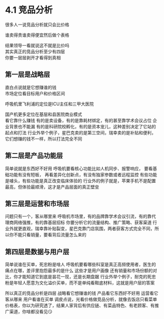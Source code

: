 # 4.1 竞品分析


很多人一说竞品分析就只会比价格

谁卖得贵谁卖得便宜然后做个表格

结果领导一看就说这不就是比价吗  
其实真正的竞品分析至少有四层  
你要一层层剥开才看得到真相  

## 第一层是战略层
直白点说就是它想赚谁的钱  
市场定位看目标用户和价格区间

呼吸机里飞利浦的定位是ICU主任和三甲大医院

国产机更多定位在基层和县医院商业模式  
看它靠什么赚钱
有的是卖设备，有的是靠耗材绑定，有的甚至靠学术会议占位
企业背景也不能漏
有的是科研院校孵化，有的是资本宠儿，这种差别决定了它站的起点和打法
行业外举个例子，星巴克卖的是第三空间，瑞幸卖的是补贴和便利，它们想赚的钱不一样，所以打法完全不同

## 第二层是产品功能层
简单说就是东西好不好用
呼吸机要看核心功能比如人机同步、报警响应，
要看基础功能有没有短板，
再看差异化创新点，有没有独家参数或者远程监控
有些功能是噱头，有些功能是真正改变临床体验的
行业外的例子就是，苹果手机不是配置最高，但体验最顺滑，这才是产品层面的真正壁垒

## 第三层是运营和市场层
问题只有一个，客从哪里来
呼吸机市场里，有的品牌靠学术会议引流，有的靠代理商网络强推，有的靠基层招标
你要分析它的流量结构、推广策略、获客渠道
行业外就更直观，瑞幸靠补贴裂变，星巴克靠门店氛围，两者获客方式完全不同，所以你不能只看销量，要看背后流量怎么来的

## 第四层是数据与用户层
简单说谁在买单，死忠粉是啥人
呼吸机要看哪些科室是真正高频使用者，医生的痛点在哪，差评里抱怨最多的是什么
这些才是用户画像
还有销量和市场份额的对比，你才能知道它到底是昙花一现，还是长期盘踞
行业外举个例子，耐克的死忠粉是年轻人愿意为文化溢价买单，而不是单纯看鞋底材料，这就是用户层的答案

所以真正的竞品分析是四层
战略看它想赚谁的钱
产品看它东西好不好用
运营看它客从哪来
用户看谁在买单
调皮点说，光看价格做竞品分析，就像去饭店只看菜单价格表，你以为研究透了，结果人家背后有供应链、有菜品特色、有老顾客、有推广渠道，你啥都没看见😏


